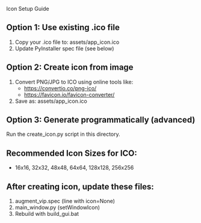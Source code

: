  Icon Setup Guide

## Option 1: Use existing .ico file
1. Copy your .ico file to: assets/app_icon.ico
2. Update PyInstaller spec file (see below)

## Option 2: Create icon from image
1. Convert PNG/JPG to ICO using online tools like:
   - https://convertio.co/png-ico/
   - https://favicon.io/favicon-converter/
2. Save as: assets/app_icon.ico

## Option 3: Generate programmatically (advanced)
Run the create_icon.py script in this directory.

## Recommended Icon Sizes for ICO:
- 16x16, 32x32, 48x48, 64x64, 128x128, 256x256

## After creating icon, update these files:
1. augment_vip.spec (line with icon=None)
2. main_window.py (setWindowIcon)
3. Rebuild with build_gui.bat
